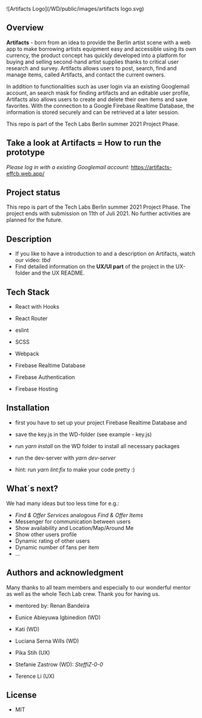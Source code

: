 ![Artifacts Logo](/WD/public/images/artifacts logo.svg)

## Overview
**Artifacts** - born from an idea to provide the Berlin artist scene with a web app to make borrowing artists equipment easy and accessible using its own currency, the product concept has quickly developed into a platform for buying and selling second-hand artist supplies thanks to critical user research and survey. Artifacts allows users to post, search, find and manage items, called Artifacts, and contact the current owners.

In addition to functionalities such as user login via an existing Googlemail account, an search mask for finding artifacts and an editable user profile, Artifacts also allows users to create and delete their own items and save favorites. With the connection to a Google Firebase Realtime Database, the information is stored securely and can be retrieved at a later session.

This repo is part of the Tech Labs Berlin summer 2021 Project Phase.

## Take a look at Artifacts = How to run the prototype
_Please log in with a existing Googlemail account:_ https://artifacts-effcb.web.app/

## Project status
This repo is part of the Tech Labs Berlin summer 2021 Project Phase. The project ends with submission on 11th of Juli 2021.
No further activities are planned for the future.

## Description
* If you like to have a introduction to and a description on Artifacts, watch our video: _tbd_
* Find detailed information on the **UX/UI part** of the project in the UX-folder and the UX README. 

## Tech Stack
* React with Hooks
* React Router
* eslint

* SCSS

* Webpack

* Firebase Realtime Database
* Firebase Authentication
* Firebase Hosting
## Installation
* first you have to set up your project Firebase Realtime Database and
* save the key.js in the WD-folder (see example - key.js)
* run _yarn install_ on the WD folder to install all necessary packages

* run the dev-server with _yarn dev-server_
* hint: run _yarn lint:fix_ to make your code pretty :)

## What´s next?
We had many ideas but too less time for e.g.:
* _Find & Offer Services_ analogous _Find & Offer Items_
* Messenger for communication between users
* Show availability and Location/Map/Around Me
* Show other users profile
* Dynamic rating of other users
* Dynamic number of fans per item
* ...

## Authors and acknowledgment
Many thanks to all team members and especially to our wonderful mentor as well as the whole Tech Lab crew.
Thank you for having us.

* mentored by: Renan Bandeira

* Eunice Abieyuwa Igbinedion (WD)
* Kati (WD)
* Luciana Serna Wills (WD)
* Pika Stih (UX)
* Stefanie Zastrow (WD): _SteffiZ-0-0_
* Terence Li (UX)

## License
* MIT
